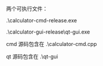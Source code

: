 两个可执行文件：

.\calculator-cmd-release.exe

.\calculator-gui-release\qt-gui.exe



cmd 源码包含在 .\calculator-cmd.cpp

qt 源码包含在 .\qt-gui




